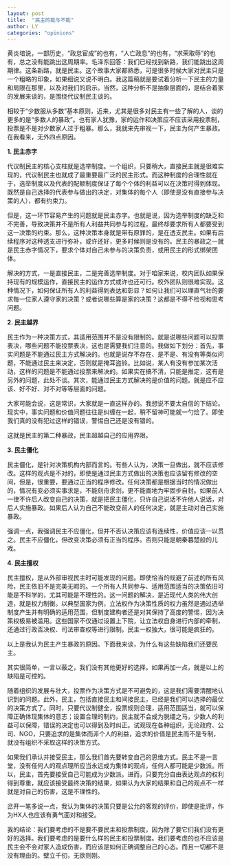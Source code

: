 ```yaml
---
layout: post
title:  "民主的能与不能"
author: LY
categories: "opinions"
---
```


黄炎培说，一部历史，“政怠宦成”的也有，“人亡政息”的也有，“求荣取辱”的也有，总之没有能跳出这周期率。毛泽东回答：我们已经找到新路，我们能跳出这周期律。这条新路，就是民主。这个故事大家都熟悉，可是很多时候大家对民主只是一个粗略的印象，如果细说又说不明白。我这篇稿就是要试着分析一下民主的力量和局限在那里，以及对我们的启示。当然，这种分析不是抽象层面的，是结合着家的发展来谈的，是围绕代议制民主谈的。

相较于“少数服从多数”基本原则，近来，尤其是很多对民主有一些了解的人，谈的更多的是“多数人的暴政”。也有家人犹豫，家的运作和决策应不应该采用投票制，投票是不是对少数家人过于粗暴。那么，我就来先审视一下，民主为何产生暴政。在我看来，无外四点原因。

**1. 民主赤字**

代议制民主的核心支柱就是选举制度。一个组织，只要稍大，直接民主就是很难实现的，代议制民主也就成了最重要最广泛的民主形式。而这种制度的合理性就在于，选举制度以及代表的配额制度保证了每个个体的利益可以在决策时得到体现。既然是自己选择的代表参与做出的决定，对集体的每个人（即使是没有直接参与决策的人），都有约束力。

但是，这一环节容易产生的问题就是民主赤字。也就是说，因为选举制度的缺乏和不完善，导致决策并不是所有人利益共同参与的过程，最终却要求所有人都要受到这一决策的约束。那么，这种决策本身就是带有原罪的，是在透支民主。如果有后续程序对这种透支进行弥补，或许还好，更多时候则是没有的。民主的暴政之一就是民主赤字情况下，要求个体对自己未参与的决策负责，或用民主的形式绑架团体。

解决的方式，一是直接民主，二是完善选举制度。对于咱家来说，校内团队如果保持现有的规模运作，直接民主的运作方式或许也还可行。校外团队则很难实现。这种情况下，如何保证所有人的利益得到表达和彰显？如何让我们可以理直气壮的要求每一位家人遵守家的决策？或者说哪些算是家的决策？这都是不得不检视和思考问题。

**2. 民主越界**

民主作为一种决策方式，其适用范围并不是没有限制的。就是说哪些问题可以投票表决，哪些问题不能投票表决，这也是需要我们注意的。我做如下划分：首先，事实问题是不能通过民主方式解决的。也就是说存不存在、是不是、有没有等类似问题，不能通过民主来决定，否则就是掩耳盗铃。比如说，某人有没有参加某次活动，这样的问题是不能通过投票来解决的。如果实在搞不清，只能是推定，这有是另外的问题，此处不谈。其次，能通过民主方式解决的是价值的问题。就是应不应该、好不好、对不对等等层面的问题。

大家可能会说，这是常识，大家就是一直这样办的。我想说不要太自信的下结论。现实中，事实问题和价值问题往往是纠缠在一起，稍不留神可能就一勺烩了。即使我们真的没有犯过这样的错误，警惕自己还是没有错的。

这就是民主的第二种暴政，民主超越自己的应用界限。

**3. 民主僵化**

民主僵化，是针对决策机构内部而言的。有些人认为，决策一旦做出，就不应该修改。这样的观点是不对的，即使是通过民主方式做出的决策也应该留有修改的空间，但是，很重要，要通过正当的程序修改。任何决策都是根据当时的情况做出的，情况有变必须实事求是，不能刻舟求剑，更不能画地为牢固步自封。如果前人一律不许后人改变自己的决策，就是把民主僵化，只许自己说话不许他人说话，对后人实施暴政。如果后人认为自己不能改变前人的任何决定，就是主动对自己实施暴政。

强调一点，我强调民主不应僵化，但并不否认决策应该有连续性，价值应该一以贯之。民主不应僵化，但改变决策必须有正当的程序。否则只能是朝秦暮楚般的儿戏。

**4. 民主擅权**

民主擅权，是从外部审视民主时可能发现的问题。即使恰当的规避了前述的所有风险，民主依旧不是完美无暇的。一个所有人共同参与、适用范围适当的决策依旧可能是不科学的，尤其可能是不理性的。这一问题的解决，是近现代人类的伟大创造，就是权力制衡。以典型国家为例，立法权作为决策性质的权力虽然是通过选举制度产生并有明确的适用范围，但制度建构者还是对其保持了高度的警惕，因为决策权极易被滥用。这些国家不仅通过设置上下院，让立法权自身进行内部的牵制，还通过行政否决权、司法审查权等进行限制。民主一权独大，很可能是疯狂的。

以上是我认为民主产生暴政的原因。下面我来谈，为什么有这些缺陷我们还要民主。

其实很简单，一言以蔽之，我们没有其他更好的选择。如果再加一点，就是以上的缺陷是可控的。

随着组织的发展与壮大，投票作为决策方式是不可避免的，这是我们需要清醒地认识到的问题。此外，民主，包括直接民主和间接民主，已经是我们可以选择的最优的决策方式了。同时，只要代议制健全，投票规则合理，适用范围适当，就可以保障正确体现集体的意志；设置合理的制约，民主就不会成为脱缰之马，少数人的利益可以保障，错误的决定也可以得到及时纠正。试观现在各种组织，无论政府、公司、NGO，只要追求的是集体而非个人的利益，追求的价值是民主而不是专制，就没有组织不采取这样的决策方式。

如果我们承认并接受民主，那么我们首先要转变自己的思维方式。民主不是一言堂，没有任何人的观点理所应当永远成为集体的观点，任何人都可能是少数派。所以，民主，首先要接受自己可能成为少数派。进而，只要充分自由表达观点的权利得到尊重，就应该接受最终决策的结果，如果认为大家的结果和自己的观点不一样就是对自己的伤害，这是不理性的。

岔开一笔多说一点，我认为集体的决策只要是公允的客观的评价，即使是批评，作为HX人也应该有勇气面对和接受。

我的结论：我们要考虑的不是要不要民主和投票制度，因为除了要它们我们没有更好的选择。我们要考虑的是要什么样的民主和投票制度。我们要考虑的也不应该是民主会不会对家人造成伤害，而应该是如何正确调整自己的心态。而且一切都不是没有理由的。壁立千仞，无欲则刚。